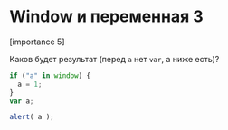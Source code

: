 # Window и переменная 3

[importance 5]

Каков будет результат (перед `a` нет `var`, а ниже есть)?

```js
if ("a" in window) {
  a = 1;
}
var a;

alert( a );
```

